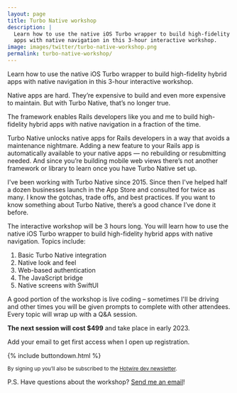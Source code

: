 ```yaml
---
layout: page
title: Turbo Native workshop
description: |
  Learn how to use the native iOS Turbo wrapper to build high-fidelity hybrid
  apps with native navigation in this 3-hour interactive workshop.
image: images/twitter/turbo-native-workshop.png
permalink: turbo-native-workshop/
---
```


<p class="lead">Learn how to use the native iOS Turbo wrapper to build high-fidelity hybrid apps with native navigation in this 3-hour interactive workshop.</p>

Native apps are hard. They’re expensive to build and even more expensive to maintain. But with Turbo Native, that’s no longer true.

The framework enables Rails developers like you and me to build high-fidelity hybrid apps with native navigation in a fraction of the time.

Turbo Native unlocks native apps for Rails developers in a way that avoids a maintenance nightmare. Adding a new feature to your Rails app is automatically available to your native apps — no rebuilding or resubmitting needed. And since you’re building mobile web views there’s not another framework or library to learn once you have Turbo Native set up.

I've been working with Turbo Native since 2015. Since then I've helped half a dozen businesses launch in the App Store and consulted for twice as many. I know the gotchas, trade offs, and best practices. If you want to know something about Turbo Native, there’s a good chance I’ve done it before.

The interactive workshop will be 3 hours long. You will learn how to use the native iOS Turbo wrapper to build high-fidelity hybrid apps with native navigation. Topics include:

1. Basic Turbo Native integration
1. Native look and feel
1. Web-based authentication
1. The JavaScript bridge
1. Native screens with SwiftUI

A good portion of the workshop is live coding – sometimes I'll be driving and other times you will be given prompts to complete with other attendees. Every topic will wrap up with a Q&A session.

**The next session will cost $499** and take place in early 2023.

Add your email to get first access when I open up registration.

<div class="not-prose">
  {% include buttondown.html %}

  <small class="block mt-4">By signing up you’ll also be subscribed to the <a href="/hotwire" class="font-normal">Hotwire dev newsletter</a>.</small>
</div>

<div class="mt-16">
  P.S. Have questions about the workshop? <a href="mailto:joe@masilotti.com">Send me an email</a>!
</div>
